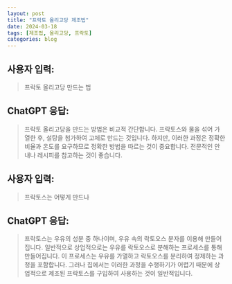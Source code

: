 ```yaml
---
layout: post
title: "프락토 올리고당 제조법"
date: 2024-03-18
tags: [제조법, 올리고당, 프락토]
categories: blog
---
```


## 사용자 입력:
> 프락토 올리고당 만드는 법

## ChatGPT 응답:
> 프락토 올리고당을 만드는 방법은 비교적 간단합니다. 프락토스와 물을 섞어 가열한 후, 설탕을 첨가하여 고체로 만드는 것입니다. 하지만, 이러한 과정은 정확한 비율과 온도를 요구하므로 정확한 방법을 따르는 것이 중요합니다. 전문적인 안내나 레시피를 참고하는 것이 좋습니다.

## 사용자 입력:
> 프락토스는 어떻게 만드나

## ChatGPT 응답:
> 프락토스는 우유의 성분 중 하나이며, 우유 속의 락토오스 분자를 이용해 만들어집니다. 일반적으로 상업적으로는 우유를 락토오스로 분해하는 프로세스를 통해 만들어집니다. 이 프로세스는 우유를 가열하고 락토오스를 분리하여 정제하는 과정을 포함합니다. 그러나 집에서는 이러한 과정을 수행하기가 어렵기 때문에 상업적으로 제조된 프락토스를 구입하여 사용하는 것이 일반적입니다.

